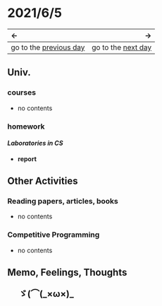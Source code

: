 # 2021/6/5
|←|→|
|:---|---:|
go to the [previous day](./4th.md) | go to the [next day](./6th.md)

## Univ.
### courses
- no contents

### homework
#### *Laboratories in CS*
- **report**

## Other Activities

### Reading papers, articles, books
- no contents

### Competitive Programming
- no contents

## Memo, Feelings, Thoughts
<p style="padding-left: 5%; font-size: 20px; font-weight: bold;">ゞ(⌒(_×ω×)_</p>
